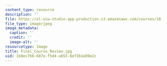 ```yaml
---
content_type: resource
description: ''
file: https://ol-ocw-studio-app-production.s3.amazonaws.com/courses/18-06sc-linear-algebra-fall-2011/1b8ec766687ef5d4a6536ef2b1e89e2c_Final_Course_Review.jpg
file_type: image/jpeg
image_metadata:
  caption: ''
  credit: ''
  image-alt: ''
resourcetype: Image
title: Final_Course_Review.jpg
uid: 1b8ec766-687e-f5d4-a653-6ef2b1e89e2c
---
```


